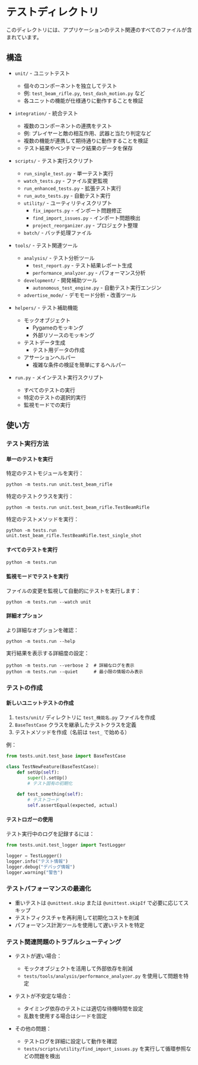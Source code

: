 # テストディレクトリ

このディレクトリには、アプリケーションのテスト関連のすべてのファイルが含まれています。

## 構造

- `unit/` - ユニットテスト
  - 個々のコンポーネントを独立してテスト
  - 例: `test_beam_rifle.py`, `test_dash_motion.py` など
  - 各ユニットの機能が仕様通りに動作することを検証

- `integration/` - 統合テスト
  - 複数のコンポーネントの連携をテスト
  - 例: プレイヤーと敵の相互作用、武器と当たり判定など
  - 複数の機能が連携して期待通りに動作することを検証
  - テスト結果やベンチマーク結果のデータを保存

- `scripts/` - テスト実行スクリプト
  - `run_single_test.py` - 単一テスト実行
  - `watch_tests.py` - ファイル変更監視
  - `run_enhanced_tests.py` - 拡張テスト実行
  - `run_auto_tests.py` - 自動テスト実行
  - `utility/` - ユーティリティスクリプト
    - `fix_imports.py` - インポート問題修正
    - `find_import_issues.py` - インポート問題検出
    - `project_reorganizer.py` - プロジェクト整理
  - `batch/` - バッチ処理ファイル

- `tools/` - テスト関連ツール
  - `analysis/` - テスト分析ツール
    - `test_report.py` - テスト結果レポート生成
    - `performance_analyzer.py` - パフォーマンス分析
  - `development/` - 開発補助ツール
    - `autonomous_test_engine.py` - 自動テスト実行エンジン
  - `advertise_mode/` - デモモード分析・改善ツール

- `helpers/` - テスト補助機能
  - モックオブジェクト
    - Pygameのモッキング
    - 外部リソースのモッキング
  - テストデータ生成
    - テスト用データの作成
  - アサーションヘルパー
    - 複雑な条件の検証を簡単にするヘルパー

- `run.py` - メインテスト実行スクリプト
  - すべてのテストの実行
  - 特定のテストの選択的実行
  - 監視モードでの実行

## 使い方

### テスト実行方法

#### 単一のテストを実行

特定のテストモジュールを実行：
```
python -m tests.run unit.test_beam_rifle
```

特定のテストクラスを実行：
```
python -m tests.run unit.test_beam_rifle.TestBeamRifle
```

特定のテストメソッドを実行：
```
python -m tests.run unit.test_beam_rifle.TestBeamRifle.test_single_shot
```

#### すべてのテストを実行

```
python -m tests.run
```

#### 監視モードでテストを実行

ファイルの変更を監視して自動的にテストを実行します：

```
python -m tests.run --watch unit
```

#### 詳細オプション

より詳細なオプションを確認：

```
python -m tests.run --help
```

実行結果を表示する詳細度の設定：
```
python -m tests.run --verbose 2  # 詳細なログを表示
python -m tests.run --quiet      # 最小限の情報のみ表示
```

### テストの作成

#### 新しいユニットテストの作成

1. `tests/unit/` ディレクトリに `test_機能名.py` ファイルを作成
2. `BaseTestCase` クラスを継承したテストクラスを定義
3. テストメソッドを作成（名前は `test_` で始める）

例：
```python
from tests.unit.test_base import BaseTestCase

class TestNewFeature(BaseTestCase):
    def setUp(self):
        super().setUp()
        # テスト固有の初期化
        
    def test_something(self):
        # テストコード
        self.assertEqual(expected, actual)
```

#### テストロガーの使用

テスト実行中のログを記録するには：

```python
from tests.unit.test_logger import TestLogger

logger = TestLogger()
logger.info("テスト情報")
logger.debug("デバッグ情報")
logger.warning("警告")
```

### テストパフォーマンスの最適化

- 重いテストは `@unittest.skip` または `@unittest.skipIf` で必要に応じてスキップ
- テストフィクスチャを再利用して初期化コストを削減
- パフォーマンス計測ツールを使用して遅いテストを特定

### テスト関連問題のトラブルシューティング

- テストが遅い場合：
  - モックオブジェクトを活用して外部依存を削減
  - `tests/tools/analysis/performance_analyzer.py` を使用して問題を特定

- テストが不安定な場合：
  - タイミング依存のテストには適切な待機時間を設定
  - 乱数を使用する場合はシードを固定

- その他の問題：
  - テストログを詳細に設定して動作を確認
  - `tests/scripts/utility/find_import_issues.py` を実行して循環参照などの問題を検出 
